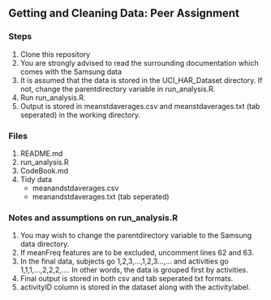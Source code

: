 ## Getting and Cleaning Data: Peer Assignment

### Steps 
1. Clone this repository
2. You are strongly advised to read the surrounding documentation which comes with the Samsung data
3. It is assumed that the data is stored in the UCI_HAR_Dataset directory. If not, change the parentdirectory variable in run_analysis.R.
4. Run run_analysis.R.
5. Output is stored in meanstdaverages.csv and meanstdaverages.txt (tab seperated) in the working directory. 

### Files
1. README.md
2. run_analysis.R
3. CodeBook.md
4. Tidy data
    - meanandstdaverages.csv
    - meanandstdaverages.txt (tab seperated)

### Notes and assumptions on run_analysis.R
1. You may wish to change the parentdirectory variable to the Samsung data directory.
2. If meanFreq features are to be excluded, uncomment lines 62 and 63.
3. In the final data, subjects go 1,2,3,...,1,2,3...,... and activities go 1,1,1,...,2,2,2,.... In other words, the data is grouped first by activities.
4. Final output is stored in both csv and tab seperated txt formats.
5. activityID column is stored in the dataset along with the activitylabel.